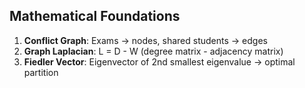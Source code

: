 ## Mathematical Foundations
1. **Conflict Graph**: Exams → nodes, shared students → edges  
2. **Graph Laplacian**: L = D - W (degree matrix - adjacency matrix)  
3. **Fiedler Vector**: Eigenvector of 2nd smallest eigenvalue → optimal partition
